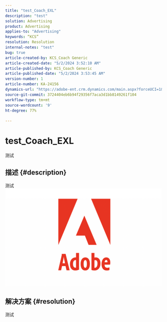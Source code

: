 ```yaml
---
title: "test_Coach_EXL"
description: "test"
solution: Advertising
product: Advertising
applies-to: "Advertising"
keywords: “KCS”
resolution: Resolution
internal-notes: "test"
bug: true
article-created-by: KCS_Coach Generic
article-created-date: "5/2/2024 3:52:10 AM"
article-published-by: KCS_Coach Generic
article-published-date: "5/2/2024 3:53:45 AM"
version-number: 1
article-number: KA-24156
dynamics-url: "https://adobe-ent.crm.dynamics.com/main.aspx?forceUCI=1&pagetype=entityrecord&etn=knowledgearticle&id=7657b752-3708-ef11-9f89-000d3a345e57"
source-git-commit: 3724404eb6b94f29356f7aca3d1bb8149261f104
workflow-type: tm+mt
source-wordcount: '9'
ht-degree: 77%

---
```


# test_Coach_EXL


测试

## 描述 {#description}

测试![](assets/___a451658a-3708-ef11-9f89-000d3a345e57___.png)

## 解决方案 {#resolution}


测试
